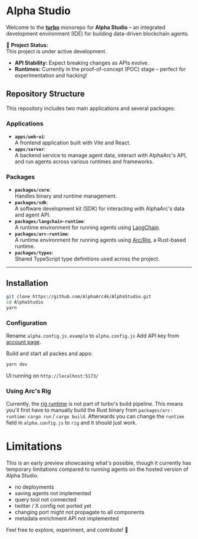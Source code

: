 # Alpha Studio


Welcome to the **[turbo](https://turbo.build/)** monorepo for **Alpha Studio** – an integrated development environment (IDE) for building data-driven blockchain agents.  

🚧 **Project Status:**  
This project is under active development.  
- **API Stability:** Expect breaking changes as APIs evolve.  
- **Runtimes:** Currently in the proof-of-concept (POC) stage – perfect for experimentation and hacking!  

## Repository Structure  

This repository includes two main applications and several packages:  

### Applications  
- **`apps/web-ui`**:  
  A frontend application built with Vite and React.  
- **`apps/server`**:  
  A backend service to manage agent data, interact with AlphaArc's API, and run agents across various runtimes and frameworks.  

### Packages  
- **`packages/core`**:  
  Handles binary and runtime management.  
- **`packages/sdk`**:  
  A software development kit (SDK) for interacting with AlphaArc's data and agent API.  
- **`packages/langchain-runtime`**:  
  A runtime environment for running agents using [LangChain](https://www.langchain.com/).  
- **`packages/arc-runtime`**:  
  A runtime environment for running agents using [Arc/Rig](https://github.com/0xPlaygrounds/rig), a Rust-based runtime.  
- **`packages/types`**:  
  Shared TypeScript type definitions used across the project.  

---

## Installation

```bash
git clone https://github.com/AlphaArc4k/AlphaStudio.git
cd AlphaStudio
yarn
```

### Configuration

Rename `alpha.config.js.example` to `alpha.config.js`
Add API key from [account page](https://www.alphaarc.xyz/account).

Build and start all packes and apps:
```bash
yarn dev
```

UI running on `http://localhost:5173/`

### Using Arc's Rig
Currently, the [rig runtime](https://github.com/0xPlaygrounds/rig) is not part of turbo's build pipeline.
This means you'll first have to manually build the Rust binary from `packages/arc-runtime`:
`cargo run` / `cargo build`.
Afterwards you can change the `runtime` field in `alpha.config.js` to `rig` and it should just work.

# Limitations

This is an early preview showcasing what's possible, though it currently has temporary limitations compared to running agents on the hosted version of Alpha Studio.
- no deployments
- saving agents not implemented
- query tool not connected
- twitter / X config not ported yet
- changing port might not propagate to all components
- metadata enrichment API not implemented



Feel free to explore, experiment, and contribute! 🌟  
